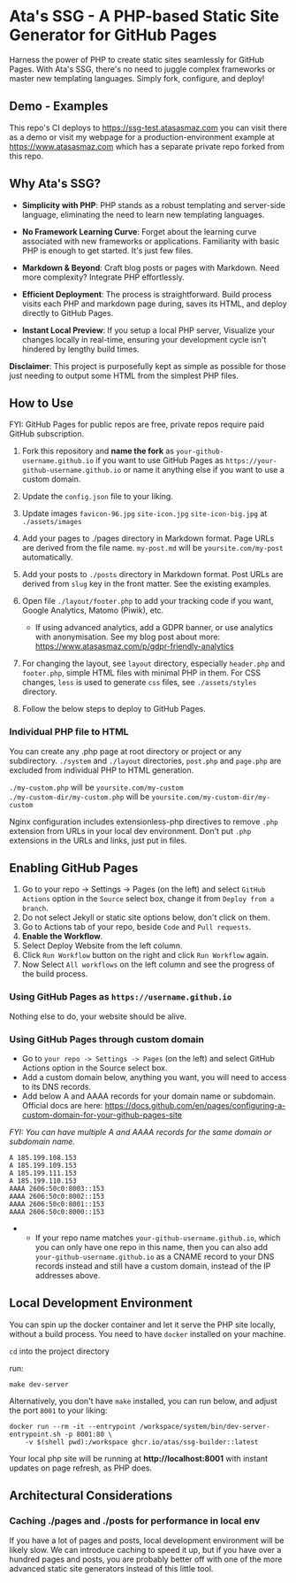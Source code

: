 # Ata's SSG - A PHP-based Static Site Generator for GitHub Pages

Harness the power of PHP to create static sites seamlessly for GitHub Pages. With Ata's SSG, there's no need to juggle complex frameworks or master new templating languages. Simply fork, configure, and deploy!

## Demo - Examples
This repo's CI deploys to https://ssg-test.atasasmaz.com you can visit there as a demo or visit my webpage for a 
production-environment example at https://www.atasasmaz.com which has a separate private repo forked from this repo.

## Why Ata's SSG?

* **Simplicity with PHP**: PHP stands as a robust templating and server-side language, eliminating the need to learn new templating languages.

* **No Framework Learning Curve**: Forget about the learning curve associated with new frameworks or 
  applications. Familiarity with basic PHP is enough to get started. It's just few files.

* **Markdown & Beyond**: Craft blog posts or pages with Markdown. Need more complexity? Integrate PHP effortlessly.

* **Efficient Deployment**: The process is straightforward. Build process visits each PHP and markdown page during, 
  saves its HTML, and deploy directly to GitHub Pages.

* **Instant Local Preview**: If you setup a local PHP server, Visualize your changes locally in real-time, ensuring 
  your 
  development cycle isn't 
  hindered by lengthy build times.

**Disclaimer**: This project is purposefully kept as simple as possible for those just needing to output some HTML 
from the simplest PHP files.

## How to Use

FYI: GitHub Pages for public repos are free, private repos require paid GitHub subscription.

1. Fork this repository and **name the fork** as `your-github-username.github.io` if you want to use GitHub Pages as 
   `https://your-github-username.github.io` or name it anything else if you want to use a custom domain.

2. Update the `config.json` file to your liking.
3. Update images `favicon-96.jpg` `site-icon.jpg` `site-icon-big.jpg` at `./assets/images`
4. Add your pages to ./pages directory in Markdown format. Page URLs are derived from the file name. `my-post.md`
   will be
   `yoursite.com/my-post` automatically.
5. Add your posts to `./posts` directory in Markdown format. Post URLs are derived from `slug` key in the front matter.
   See
   the existing examples.
6. Open file `./layout/footer.php` to add your tracking code if you want, Google Analytics, Matomo (Piwik), etc.
    * If using advanced analytics, add a GDPR banner, or use analytics with anonymisation. See my blog post about
      more: https://www.atasasmaz.com/p/gdpr-friendly-analytics
7. For changing the layout, see `layout` directory, especially `header.php` and `footer.php`, simple HTML files with 
  minimal PHP in them. For CSS changes, `less` is used to generate `css` files, see `./assets/styles` directory.
8. Follow the below steps to deploy to GitHub Pages.

### Individual PHP file to HTML

You can create any .php page at root directory or project or any subdirectory. `./system` and `./layout` directories, 
`post.php` and `page.php` are excluded from individual PHP to HTML generation.

`./my-custom.php` will be `yoursite.com/my-custom`  
`./my-custom-dir/my-custom.php` will be `yoursite.com/my-custom-dir/my-custom`

Nginx configuration includes extensionless-php directives to remove `.php` extension from URLs in your local dev 
environment. Don't put `.php` extensions in the URLs and links, just put in files.

## Enabling GitHub Pages

1. Go to your repo -> Settings -> Pages (on the left) and select `GitHub Actions` option in the `Source` select box, 
   change it from `Deploy from a branch`.
2. Do not select Jekyll or static site options below, don't click on them.
3. Go to Actions tab of your repo, beside `Code` and `Pull requests`.
4. **Enable the Workflow**.
5. Select Deploy Website from the left column.
6. Click `Run Workflow` button on the right and click `Run Workflow` again.
7. Now Select `All workflows` on the left column and see the progress of the build process.

### Using GitHub Pages as `https://username.github.io`

Nothing else to do, your website should be alive.

### Using GitHub Pages through custom domain

* Go to `your repo -> Settings -> Pages` (on the left) and select GitHub Actions option in the Source select box.
* Add a custom domain below, anything you want, you will need to access to its DNS records.
* Add below A and AAAA records for your domain name or subdomain. Official docs are here: https://docs.github.com/en/pages/configuring-a-custom-domain-for-your-github-pages-site

_FYI: You can have multiple A and AAAA records for the same domain or subdomain name._
```
A 185.199.108.153
A 185.199.109.153
A 185.199.111.153
A 185.199.110.153
AAAA 2606:50c0:8003::153
AAAA 2606:50c0:8002::153
AAAA 2606:50c0:8001::153
AAAA 2606:50c0:8000::153
```
* * If your repo name matches `your-github-username.github.io`, which you can only have one repo in this name, then 
    you can also add `your-github-username.github.io` as a CNAME record to your DNS records instead and still have a 
    custom domain, instead of the IP addresses above.

## Local Development Environment

You can spin up the docker container and let it serve the PHP site locally, without a build process. You need to 
have `docker` installed on your machine.

`cd` into the project directory

run:
```
make dev-server
```

Alternatively, you don't have `make` installed, you can run below, and adjust the port `8001` to your liking:
```
docker run --rm -it --entrypoint /workspace/system/bin/dev-server-entrypoint.sh -p 8001:80 \
    -v $(shell pwd):/workspace ghcr.io/atas/ssg-builder::latest
```

Your local php site will be running at **http://localhost:8001** with instant updates on page refresh, as PHP does.

## Architectural Considerations

### Caching ./pages and ./posts for performance in local env

If you have a lot of pages and posts, local development environment will be likely slow. We can introduce caching to 
speed it up, but if you have over a hundred pages and posts, you are probably better off with one of the more 
advanced static site generators instead of this little tool.